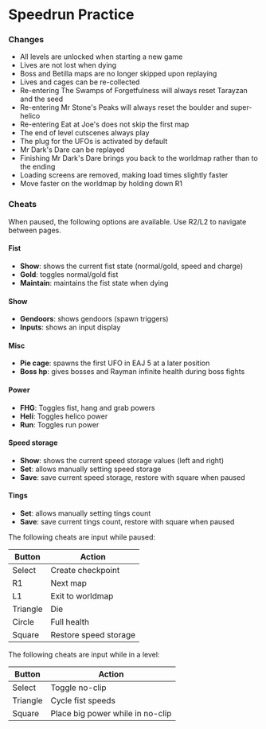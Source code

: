 # Speedrun Practice

### Changes
- All levels are unlocked when starting a new game
- Lives are not lost when dying
- Boss and Betilla maps are no longer skipped upon replaying
- Lives and cages can be re-collected
- Re-entering The Swamps of Forgetfulness will always reset Tarayzan and the seed
- Re-entering Mr Stone's Peaks will always reset the boulder and super-helico
- Re-entering Eat at Joe's does not skip the first map
- The end of level cutscenes always play
- The plug for the UFOs is activated by default
- Mr Dark's Dare can be replayed
- Finishing Mr Dark's Dare brings you back to the worldmap rather than to the ending
- Loading screens are removed, making load times slightly faster
- Move faster on the worldmap by holding down R1

### Cheats
When paused, the following options are available. Use R2/L2 to navigate between pages.

#### Fist
- **Show**: shows the current fist state (normal/gold, speed and charge) 
- **Gold**: toggles normal/gold fist
- **Maintain**: maintains the fist state when dying

#### Show
- **Gendoors**: shows gendoors (spawn triggers)
- **Inputs**: shows an input display

#### Misc
- **Pie cage**: spawns the first UFO in EAJ 5 at a later position
- **Boss hp**: gives bosses and Rayman infinite health during boss fights

#### Power
- **FHG**: Toggles fist, hang and grab powers
- **Heli**: Toggles helico power
- **Run**: Toggles run power

#### Speed storage
- **Show**: shows the current speed storage values (left and right)
- **Set**: allows manually setting speed storage
- **Save**: save current speed storage, restore with square when paused

#### Tings
- **Set**: allows manually setting tings count
- **Save**: save current tings count, restore with square when paused

The following cheats are input while paused:

| **Button** | **Action**            |
|------------|-----------------------|
| Select     | Create checkpoint     |
| R1         | Next map              |
| L1         | Exit to worldmap      |
| Triangle   | Die                   |
| Circle     | Full health           |
| Square     | Restore speed storage |

The following cheats are input while in a level:

| **Button** | **Action**                       |
|------------|----------------------------------|
| Select     | Toggle no-clip                   |
| Triangle   | Cycle fist speeds                |
| Square     | Place big power while in no-clip |

